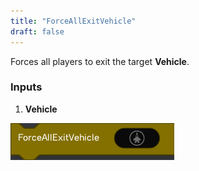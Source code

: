 ```yaml
---
title: "ForceAllExitVehicle"
draft: false
---
```

Forces all players to exit the target **Vehicle**.
### Inputs
1. **Vehicle**

![ForceAllExitVehicle](https://raw.githubusercontent.com/battlefield-portal-community/Image-CDN/main/portal_blocks/ForceAllExitVehicle.png)